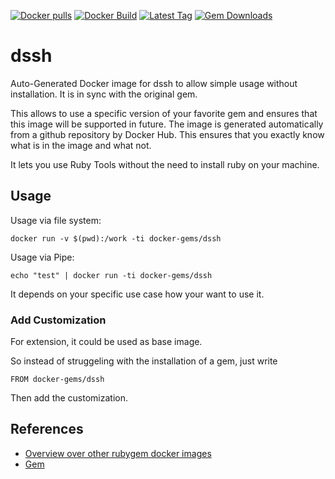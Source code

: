 [![Docker pulls](https://img.shields.io/docker/pulls/rubygem/dssh.svg)](https://hub.docker.com/r/rubygem/dssh/)
[![Docker Build](https://img.shields.io/docker/automated/rubygem/dssh.svg)](https://hub.docker.com/r/rubygem/dssh/)
[![Latest Tag](https://img.shields.io/github/tag/docker-rubygem/dssh.svg)](https://hub.docker.com/r/rubygem/dssh/)
[![Gem Downloads](https://img.shields.io/gem/dt/dssh.svg)](https://rubygems.org/gems/dssh/)
# dssh

Auto-Generated Docker image for dssh to allow simple usage without installation.
It is in sync with the original gem.

This allows to use a specific version of your favorite gem and ensures that this image will be supported in future.
The image is generated automatically from a github repository by Docker Hub.
This ensures that you exactly know what is in the image and what not.

It lets you use Ruby Tools without the need to install ruby on your machine.

## Usage

Usage via file system:

`docker run -v $(pwd):/work -ti docker-gems/dssh`

Usage via Pipe:

`echo "test" | docker run -ti docker-gems/dssh`

It depends on your specific use case how your want to use it.

### Add Customization

For extension, it could be used as base image.

So instead of struggeling with the installation of a gem, just write

`FROM docker-gems/dssh`

Then add the customization.

## References

 - [Overview over other rubygem docker images](https://github.com/thinkbot/docker-rubygem)
 - [Gem](https://rubygems.org/gems/dssh/)
